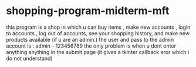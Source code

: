 # shopping-program-midterm-mft
this program is a shop in which u can buy items , make new accounts , login to accounts , log out of accounts, see your shopping history, and make new products available (if u are an admin.)
the user and pass to the admin account is : admin - 123456789
the only problem is when u dont enter anything anything in the submit page (it gives a tkinter callback eror which i do not understand)
